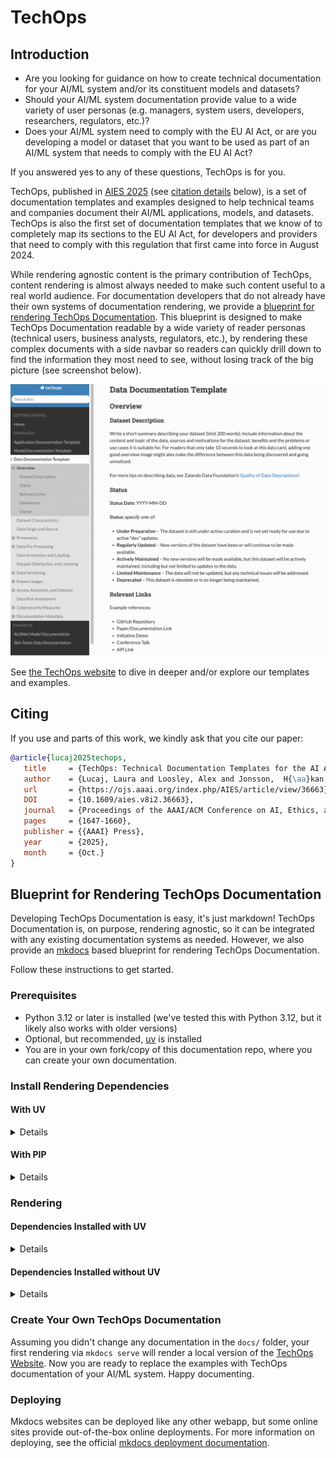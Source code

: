 # TechOps

## Introduction

* Are you looking for guidance on how to create technical documentation for your AI/ML system 
  and/or its constituent models and datasets?  
* Should your AI/ML system documentation provide value to a wide variety of user personas 
  (e.g. managers, system users, developers, researchers, regulators, etc.)?
* Does your AI/ML system need to comply with the EU AI Act, or are you developing a model or dataset that
  you want to be used as part of an AI/ML system that needs to comply with the EU AI Act?

If you answered yes to any of these questions, TechOps is for you.  

TechOps, published in [AIES 2025](https://www.aies-conference.com/2025/) (see [citation details](#citing) below), 
is a set of documentation templates and examples designed to help technical teams and companies
document their AI/ML applications, models, and datasets. TechOps is also the first set of documentation 
templates that we know of to completely map its sections to the EU AI Act, for developers and providers 
that need to comply with this regulation that first came into force in August 2024.

While rendering agnostic content is the primary contribution of TechOps, content rendering is almost 
always needed to make such content useful to a real world audience.  For documentation developers that do 
not already have their own systems of documentation rendering, we provide a [blueprint for rendering TechOps Documentation](#blueprint-for-rendering-techops-documentation).  This blueprint is designed to make TechOps Documentation readable by a wide variety of reader personas (technical users, business analysts, regulators, etc.), by rendering these complex documents with a side navbar so readers can quickly drill down to find the information they most need to see, without losing track of the big picture (see screenshot below).

<a href="https://aloosley.github.io/techops/" target="_blank">
<img src="docs/figures/rendering.png" width="700" alt="Example of rendering TechOps Documentation">
</a>

See [the TechOps website](https://aloosley.github.io/techops/) to dive in deeper and/or explore our templates
and examples.

## Citing

If you use and parts of this work, we kindly ask that you cite our paper:

```bibtex
@article{lucaj2025techops,
   title     = {TechOps: Technical Documentation Templates for the AI Act},
   author    = {Lucaj, Laura and Loosley, Alex and Jonsson,  H{\aa}kan and Gasser, Urs and  van der Smagt, Patrick},
   url       = {https://ojs.aaai.org/index.php/AIES/article/view/36663},
   DOI       = {10.1609/aies.v8i2.36663},
   journal   = {Proceedings of the AAAI/ACM Conference on AI, Ethics, and Society},
   pages     = {1647-1660},
   publisher = {{AAAI} Press},
   year      = {2025},
   month     = {Oct.}
}
```

## Blueprint for Rendering TechOps Documentation

Developing TechOps Documentation is easy, it's just markdown!  TechOps Documentation is, on purpose, rendering 
agnostic, so it can be integrated with any existing documentation systems as needed.  However, we also provide
an [mkdocs](https://www.mkdocs.org/) based blueprint for rendering TechOps Documentation.

Follow these instructions to get started.

### Prerequisites

* Python 3.12 or later is installed (we've tested this with Python 3.12, but it likely also works with older versions)
* Optional, but recommended, [uv](https://docs.astral.sh/uv/) is installed
* You are in your own fork/copy of this documentation repo, where you can create your own documentation.

### Install Rendering Dependencies

#### With UV

<details>

1. UV will automatically install dependencies into a virtual environment (venv) under the current folder (`/.venv):

    ```bash
    uv sync
    ```

2. Install the pre-commit hooks

    ```bash
    uv run pre-commit install
    ```

    These commit hooks are purely optional, but help ensure markdown stay clean while creating TechOps Documentation.
3. Going forward, whenever the command `uv run` is used, all the follows will run instead the correct python venv

</details>

#### With PIP

<details>

1. It is recommended that you create a [virtual environment](https://docs.python.org/3/library/venv.html) (venv) before installation with pip (Python's Preferred Installer Program)
2. Install with pip:

    ```bash
    pip install .
    ```

3. Install the pre-commit hooks 

    ```bash
    pre-commit install
    ```

    These commit hooks are purely optional, but help ensure markdown stay clean while creating TechOps Documentation.
4. Going forward, you'll need to ensure the correct venv is activated before developing or rendering

</details>

### Rendering

#### Dependencies Installed with UV

<details>

Start rendering with

```bash
uv run mkdocs serve
```

</details>

#### Dependencies Installed without UV

<details>

1. Ensure the correct virtual environment where you installed the dependencies (above) is activated
2. Start rendering with

    ```bash
    mkdocs serve
    ```

</details>

### Create Your Own TechOps Documentation

Assuming you didn't change any documentation in the `docs/` folder, your first rendering via `mkdocs serve`
will render a local version of the
[TechOps Website](https://aloosley.github.io/techops/).  Now you are ready to replace the examples with 
TechOps documentation of your AI/ML system.  Happy documenting.

### Deploying

Mkdocs websites can be deployed like any other webapp, but some online sites provide out-of-the-box online 
deployments.  For more information on deploying, see the official [mkdocs deployment documentation](https://www.mkdocs.org/user-guide/deploying-your-docs/).
